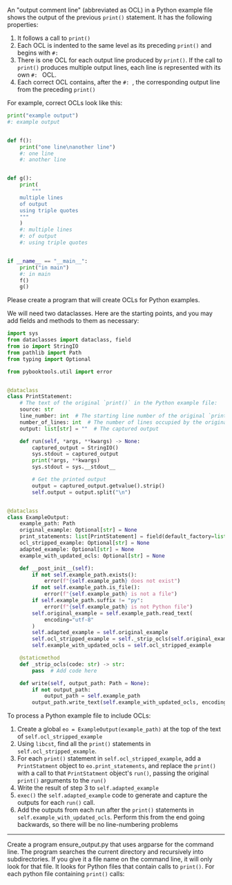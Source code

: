 An "output comment line" (abbreviated as OCL) in a Python example file shows the output of the previous `print()` statement.
It has the following properties:

1. It follows a call to `print()` 
2. Each OCL is indented to the same level as its preceding `print()` and begins with `#: `
3. There is one OCL for each output line produced by `print()`.
   If the call to `print()` produces multiple output lines, each line is represented with its own `#: ` OCL.
4. Each correct OCL contains, after the `#: `, the corresponding output line from the preceding `print()`

For example, correct OCLs look like this:  

```python
print("example output")
#: example output


def f():
    print("one line\nanother line")
    #: one line
    #: another line


def g():
    print(
        """
    multiple lines
    of output
    using triple quotes
    """
    )
    #: multiple lines
    #: of output
    #: using triple quotes


if __name__ == "__main__":
    print("in main")
    #: in main
    f()
    g()
```

Please create a program that will create OCLs for Python examples.

We will need two dataclasses. Here are the starting points, and you may add fields and methods to them as necessary:

```python
import sys
from dataclasses import dataclass, field
from io import StringIO
from pathlib import Path
from typing import Optional

from pybooktools.util import error


@dataclass
class PrintStatement:
    # The text of the original `print()` in the Python example file:
    source: str
    line_number: int  # The starting line number of the original `print()` in the Python example file.
    number_of_lines: int  # The number of lines occupied by the original `print()` in the Python example file.
    output: list[str] = ""  # The captured output

    def run(self, *args, **kwargs) -> None:
        captured_output = StringIO()
        sys.stdout = captured_output
        print(*args, **kwargs)
        sys.stdout = sys.__stdout__

        # Get the printed output
        output = captured_output.getvalue().strip()
        self.output = output.split("\n")


@dataclass
class ExampleOutput:
    example_path: Path
    original_example: Optional[str] = None
    print_statements: list[PrintStatement] = field(default_factory=list)
    ocl_stripped_example: Optional[str] = None
    adapted_example: Optional[str] = None
    example_with_updated_ocls: Optional[str] = None

    def __post_init__(self):
        if not self.example_path.exists():
            error(f"{self.example_path} does not exist")
        if not self.example_path.is_file():
            error(f"{self.example_path} is not a file")
        if self.example_path.suffix != "py":
            error(f"{self.example_path} is not Python file")
        self.original_example = self.example_path.read_text(
            encoding="utf-8"
        )
        self.adapted_example = self.original_example
        self.ocl_stripped_example = self._strip_ocls(self.original_example)
        self.example_with_updated_ocls = self.ocl_stripped_example

    @staticmethod
    def _strip_ocls(code: str) -> str:
        pass  # Add code here

    def write(self, output_path: Path = None):
        if not output_path:
            output_path = self.example_path
        output_path.write_text(self.example_with_updated_ocls, encoding="utf-8")
```

To process a Python example file to include OCLs:

1. Create a global `eo = ExampleOutput(example_path)` at the top of the text of `self.ocl_stripped_example`
2. Using `libcst`, find all the `print()` statements in `self.ocl_stripped_example`.
3. For each `print()` statement in `self.ocl_stripped_example`, 
   add a `PrintStatment` object to `eo.print_statements`, and replace the `print()` with
   a call to that `PrintStatment` object's `run()`, passing the original `print()` arguments to the `run()`
4. Write the result of step 3 to `self.adapted_example`
5. `exec()` the `self.adapted_example` code to generate and capture the outputs for each `run()` call.
6. Add the outputs from each run after the `print()` statements in `self.example_with_updated_ocls`.
   Perform this from the end going backwards, so there will be no line-numbering problems


-------

Create a program ensure_output.py that uses argparse for the command line. 
The program searches the current directory and recursively into subdirectories.
If you give it a file name on the command line, it will only look for that file.
It looks for Python files that contain calls to `print()`.
For each python file containing `print()` calls:
